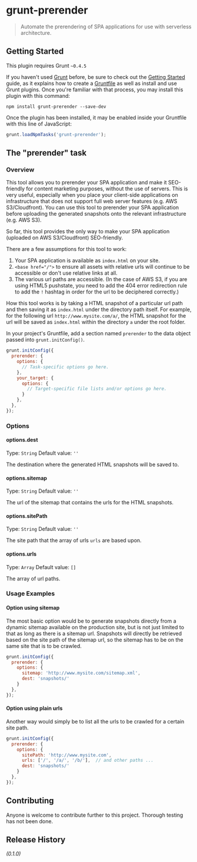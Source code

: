 # grunt-prerender

> Automate the prerendering of SPA applications for use with serverless architecture.

## Getting Started
This plugin requires Grunt `~0.4.5`

If you haven't used [Grunt](http://gruntjs.com/) before, be sure to check out the [Getting Started](http://gruntjs.com/getting-started) guide, as it explains how to create a [Gruntfile](http://gruntjs.com/sample-gruntfile) as well as install and use Grunt plugins. Once you're familiar with that process, you may install this plugin with this command:

```shell
npm install grunt-prerender --save-dev
```

Once the plugin has been installed, it may be enabled inside your Gruntfile with this line of JavaScript:

```js
grunt.loadNpmTasks('grunt-prerender');
```

## The "prerender" task

### Overview
This tool allows you to prerender your SPA application and make it SEO-friendly for content marketing purposes, without the use of servers.
This is very useful, especially when you place your client-side applications on infrastructure that does not support full web server features (e.g. AWS S3/Cloudfront).
You can use this tool to prerender your SPA application before uploading the generated snapshots onto the relevant infrastructure (e.g. AWS S3).

So far, this tool provides the only way to make your SPA application (uploaded on AWS S3/Cloudfront) SEO-friendly.

There are a few assumptions for this tool to work:
1. Your SPA application is available as `index.html` on your site.
2. `<base href="/">` to ensure all assets with relative urls will continue to be accessible or don't use relative links at all.
3. The various url paths are accessible. (In the case of AWS S3, if you are using HTML5 pushstate, you need to add the 404 error redirection rule to add the `!` hashtag in order for the url to be deciphered correctly.)

How this tool works is by taking a HTML snapshot of a particular url path and then saving it as `index.html` under the directory path itself. 
For example, for the following url `http://www.mysite.com/a/`, the HTML snapshot for the url will be saved as `index.html` within the directory `a` under the root folder.

In your project's Gruntfile, add a section named `prerender` to the data object passed into `grunt.initConfig()`.

```js
grunt.initConfig({
  prerender: {
    options: {
      // Task-specific options go here.
    },
    your_target: {
      options: {
        // Target-specific file lists and/or options go here.
      }
    },
  },
});
```

### Options

#### options.dest
Type: `String`
Default value: `''`

The destination where the generated HTML snapshots will be saved to.

#### options.sitemap
Type: `String`
Default value: `''`

The url of the sitemap that contains the urls for the HTML snapshots.

#### options.sitePath
Type: `String`
Default value: `''`

The site path that the array of urls `urls` are based upon.

#### options.urls
Type: `Array`
Default value: `[]`

The array of url paths.

### Usage Examples

#### Option using sitemap
The most basic option would be to generate snapshots directly from a dynamic sitemap available on the production site, but is not just limited to that as long as there is a sitemap url.
Snapshots will directly be retrieved based on the site path of the sitemap url, so the sitemap has to be on the same site that is to be crawled.

```js
grunt.initConfig({
  prerender: {
    options: {
      sitemap: 'http://www.mysite.com/sitemap.xml',
      dest: 'snapshots/'
    }
  },
});
```

#### Option using plain urls
Another way would simply be to list all the urls to be crawled for a certain site path.

```js
grunt.initConfig({
  prerender: {
    options: {
      sitePath: 'http://www.mysite.com',
      urls: ['/', '/a/', '/b/'],  // and other paths ...
      dest: 'snapshots/'
    }
  },
});
```

## Contributing
Anyone is welcome to contribute further to this project.
Thorough testing has not been done.

## Release History
_(0.1.0)_
